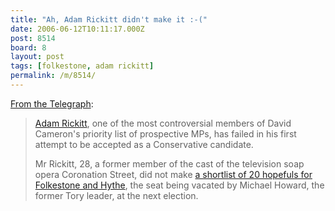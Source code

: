 ```yaml
---
title: "Ah, Adam Rickitt didn't make it :-("
date: 2006-06-12T10:11:17.000Z
post: 8514
board: 8
layout: post
tags: [folkestone, adam rickitt]
permalink: /m/8514/
---
```

<a href="http://www.telegraph.co.uk/news/main.jhtml?xml=/news/2006/06/09/nadam09.xml">From the Telegraph</a>:

<blockquote><a href="/wiki/adam+rickitt">Adam Rickitt</a>, one of the most controversial members of David Cameron's priority list of prospective MPs, has failed in his first attempt to be accepted as a Conservative candidate.

Mr Rickitt, 28, a former member of the cast of the television soap opera Coronation Street, did not make <a href="http://www.telegraph.co.uk/news/main.jhtml?xml=/news/2006/05/31/nalist31.xml" title="See the full shortlist here">a shortlist of 20 hopefuls for Folkestone and Hythe</a>, the seat being vacated by Michael Howard, the former Tory leader, at the next election.</blockquote>
